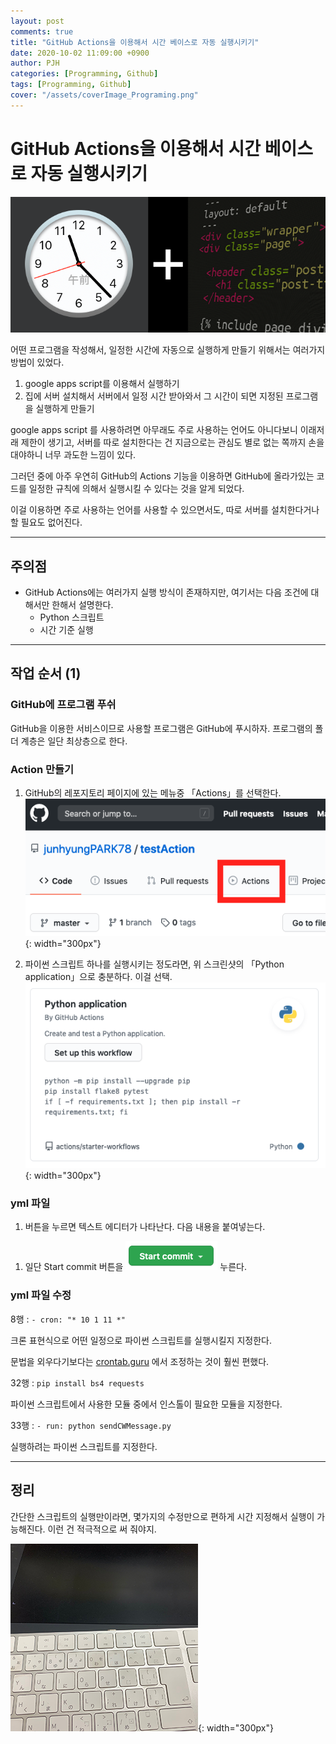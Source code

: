 ```yaml
---
layout: post
comments: true
title: "GitHub Actions을 이용해서 시간 베이스로 자동 실행시키기"
date: 2020-10-02 11:09:00 +0900
author: PJH
categories: [Programming, Github]
tags: [Programming, Github]
cover: "/assets/coverImage_Programing.png"
---
```


# GitHub Actions을 이용해서 시간 베이스로 자동 실행시키기

![title](/assets/post_img/2020-10-02-1109/watchAndProgramming.png)

어떤 프로그램을 작성해서, 일정한 시간에 자동으로 실행하게 만들기 위해서는 여러가지 방법이 있었다.

1. google apps script를 이용해서 실행하기
1. 집에 서버 설치해서 서버에서 일정 시간 받아와서 그 시간이 되면 지정된 프로그램을 실행하게 만들기

google apps script 를 사용하려면 아무래도 주로 사용하는 언어도 아니다보니 이래저래 제한이 생기고, 서버를 따로 설치한다는 건 지금으로는 관심도 별로 없는 쪽까지 손을 대야하니 너무 과도한 느낌이 있다.

그러던 중에 아주 우연히 GitHub의 Actions 기능을 이용하면 GitHub에 올라가있는 코드를 일정한 규칙에 의해서 실행시킬 수 있다는 것을 알게 되었다.

이걸 이용하면 주로 사용하는 언어를 사용할 수 있으면서도, 따로 서버를 설치한다거나 할 필요도 없어진다.

---

## 주의점

- GitHub Actions에는 여러가지 실행 방식이 존재하지만, 여기서는 다음 조건에 대해서만 한해서 설명한다.
    - Python 스크립트
    - 시간 기준 실행

---

## 작업 순서 (1)

### GitHub에 프로그램 푸쉬

GitHub을 이용한 서비스이므로 사용할 프로그램은 GitHub에 푸시하자.
프로그램의 폴더 계층은 일단 최상층으로 한다.

### Action 만들기

1. GitHub의 레포지토리 페이지에 있는 메뉴중 「Actions」를 선택한다.
![title](/assets/post_img/2020-10-02-1109/flow01.png){: width="300px"}

1. 파이썬 스크립트 하나를 실행시키는 정도라면, 위 스크린샷의 「Python application」으로 충분하다.
이걸 선택.
![title](/assets/post_img/2020-10-02-1109/flow02.png){: width="300px"}

### yml 파일

1. 버튼을 누르면 텍스트 에디터가 나타난다. 다음 내용을 붙여넣는다.
<script src="https://gist.github.com/junhyungPARK78/d7331a783720f3bb9cf42328b5c6c6d5.js"></script>

1. 일단 Start commit 버튼을
![title](/assets/post_img/2020-10-02-1109/flow03.png)
누른다.

### yml 파일 수정

8행 : `- cron: "* 10 1 11 *"`

크론 표현식으로 어떤 일정으로 파이썬 스크립트를 실행시킬지 지정한다.

문법을 외우다기보다는 [crontab.guru](https://crontab.guru/)
에서 조정하는 것이 훨씬 편했다.

32행 : `pip install bs4 requests`

파이썬 스크립트에서 사용한 모듈 중에서 인스톨이 필요한 모듈을 지정한다.

33행 : `- run: python sendCWMessage.py`

실행하려는 파이썬 스크립트를 지정한다.

---

## 정리

간단한 스크립트의 실행만이라면, 몇가지의 수정만으로 편하게 시간 지정해서 실행이 가능해진다.
이런 건 적극적으로 써 줘야지.

![title](/assets/postEnd.png){: width="300px"}
